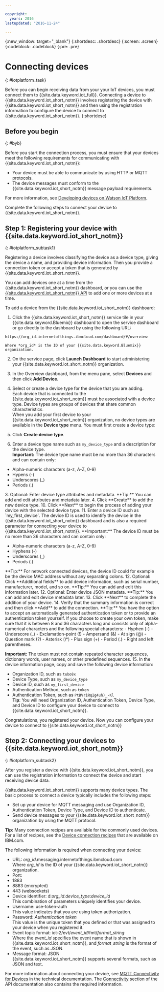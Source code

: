 ```yaml
---

copyright:
  years: 2016
lastupdated: "2016-11-24"

---
```


{:new_window: target="_blank"}
{:shortdesc: .shortdesc}
{:screen: .screen}
{:codeblock: .codeblock}
{:pre: .pre}

# Connecting devices
{: #iotplatform_task}

Before you can begin receiving data from your your IoT devices, you must connect them to  {{site.data.keyword.iot_full}}. Connecting a device to {{site.data.keyword.iot_short_notm}} involves registering the device with {{site.data.keyword.iot_short_notm}} and then using the registration information to configure the device to connect to {{site.data.keyword.iot_short_notm}}.
{:shortdesc}

## Before you begin
{: #byb}

Before you start the connection process, you must ensure that your devices meet the following requirements for communicating with {{site.data.keyword.iot_short_notm}}:

- Your device must be able to communicate by using HTTP or MQTT protocols.
- The device messages must conform to the {{site.data.keyword.iot_short_notm}} message payload requirements.

For more information, see [Developing devices on Watson IoT Platform](https://console.ng.bluemix.net/docs/services/IoT/devices/device_dev_index.html).

Complete the following steps to connect your device to {{site.data.keyword.iot_short_notm}}.

## Step 1: Registering your device with {{site.data.keyword.iot_short_notm}}  
{: #iotplatform_subtask1}

Registering a device involves classifying the device as a device type, giving the device a name, and providing device information. Then you provide a connection token or accept a token that is generated by {{site.data.keyword.iot_short_notm}}.

You can add devices one at a time from the {{site.data.keyword.iot_short_notm}} dashboard, or you can use the [{{site.data.keyword.iot_short_notm}} API](https://docs.internetofthings.ibmcloud.com/swagger/v0002.html#!/Bulk_Operations/post_bulk_devices_add) to add one or more devices at a time.

To add a device from the {{site.data.keyword.iot_short_notm}} dashboard:

1. Click the {{site.data.keyword.iot_short_notm}} service tile in your {{site.data.keyword.Bluemix}} dashboard to open the service dashboard or go directly to the dashboard by using the following URL:

 ``https://org_id.internetofthings.ibmcloud.com/dashboard/#/overview ``

    Where *org_id* is the ID of your {{site.data.keyword.Bluemix}} organization.

2. On the service page, click **Launch Dashboard** to start administering your {{site.data.keyword.iot_short_notm}} organization.

3. In the Overview dashboard, from the menu pane, select **Devices** and then click **Add Device**.
5. Select or create a device type for the device that you are adding.  
Each device that is connected to the {{site.data.keyword.iot_short_notm}} must be associated with a device type. Device types are groups of devices that share common characteristics.  
When you add your first device to your {{site.data.keyword.iot_short_notm}} organization, no device types are available in the **Device type** menu. You must first create a device type:
 1. Click **Create device type**.
 2. Enter a device type name such as `my_device_type` and a description for the device type.   
 **Important:** The device type name must be no more than 36 characters and can contain only:
 <ul>
  <li>Alpha-numeric characters (a-z, A-Z, 0-9)</li>
  <li>Hypens (-)</li>
  <li>Underscores (&lowbar;)</li>
  <li>Periods (.)</li>
  </ul>
 3. Optional: Enter device type attributes and metadata.    
 **Tip:** You can add and edit attributes and metadata later.
 4. Click **Create** to add the new device type.
10. Click **Next** to begin the process of adding your device with the selected device type.
11. Enter a device ID such as `my_first_device`.  
The device ID is used to identify the device in the {{site.data.keyword.iot_short_notm}} dashboard and is also a required parameter for connecting your device to {{site.data.keyword.iot_short_notm}}.  
**Important:** The device ID must be no more than 36 characters and can contain only:
 <ul>
 <li>Alpha-numeric characters (a-z, A-Z, 0-9)</li>
 <li>Hyphens (-)</li>
 <li>Underscores (&lowbar;)</li>
 <li>Periods (.)</li>  
 </ul>
 **Tip:** For network connected devices, the device ID could for example be the device MAC address without any separating colons.  
12. Optional: Click **Additional fields** to add device information, such as serial number, manufacturer, model, and so on.  
 **Tip:** You can add and edit this information later.
12. Optional: Enter device JSON metadata.  
 **Tip:** You can add and edit device metadata later.
13. Click **Next** to complete the addition of your device.
14. Verify that the summary information is correct and then click **Add** to add the connection.  
**Tip:** You have the option to accept an automatically generated authentication token or to provide an authentication token yourself.  
If you choose to create your own token, make sure that it is between 8 and 36 characters long and consists only of alpha-numerical characters and the following special characters:
 - Hyphen (-)
 - Underscore (&lowbar;)
 - Exclamation-point (!)
 - Ampersand (&)
 - At sign (@)
 - Question mark (?)
 - Asterisk (\*)
 - Plus sign (+)
 - Period (.)
 - Right and left parentheses.  

 **Important:** The token must not contain repeated character sequences, dictionary words, user names, or other predefined sequences.
15. In the device information page, copy and save the following device information:  
 - Organization ID, such as `tubo8x`
 - Device Type, such as `my_device_type`
 - Device ID, such as `my_first_device`
 - Authentication Method, such as `token`
 - Authentication Token, such as `PtBVriRqIg4uh)_-Kl`  
  **Tip:** You will need Organization ID, Authentication Token, Device Type, and Device ID to configure your device to connect to {{site.data.keyword.iot_short_notm}}.  

Congratulations, you registered your device. Now you can configure your device to connect to {{site.data.keyword.iot_short_notm}}

## Step 2: Connecting your devices to {{site.data.keyword.iot_short_notm}}
{: #iotplatform_subtask2}

After you register a device with {{site.data.keyword.iot_short_notm}}, you can use the registration information to connect the device and start receiving device data.

{{site.data.keyword.iot_short_notm}} supports many device types. The basic process to connect a device typically includes the following steps:
- Set up your device for MQTT messaging and use Organization ID, Authentication Token, Device Type, and Device ID to authenticate.  
- Send device messages to your {{site.data.keyword.iot_short_notm}} organization by using the MQTT protocol.

**Tip:** Many connection recipes are available for the commonly used devices. For a list of recipes, see the
[Device connection recipes](https://developer.ibm.com/recipes/tutorials/category/internet-of-things-iot/) that are available on IBM.com.

The following information is required when connecting your device:
- URL: *org_id*.messaging.internetofthings.ibmcloud.com  
Where *org_id* is the ID of your {{site.data.keyword.iot_short_notm}} organization.
- Port:
 - 1883
 - 8883 (encrypted)
 - 443 (websockets)
- Device identifier: d:*org_id*:*device_type*:*device_id*  
This combination of parameters uniquely identifies your device.
- Username: use-token-auth  
This value indicates that you are using token authorization.
- Password: *Authentication token*  
This value is the unique token that you defined or that was assigned to your device when you registered it.
- Event topic format: iot-2/evt/*event_id*/fmt/*format_string*  
 Where the *event_id* specifies the event name that is shown in {{site.data.keyword.iot_short_notm}}, and *format_string* is the format of the event, such as JSON.
- Message format: JSON  
 {{site.data.keyword.iot_short_notm}} supports several formats, such as JSON and text.

For more information about connecting your device, see [MQTT Connectivity for Devices](devices/mqtt.html) in the technical documentation.
The [Connectivity](https://docs.internetofthings.ibmcloud.com/swagger/v0002.html#!/Connectivity/post_device_types_deviceType_devices_deviceId_events_eventName) section of the API documentation also contains the required information.
